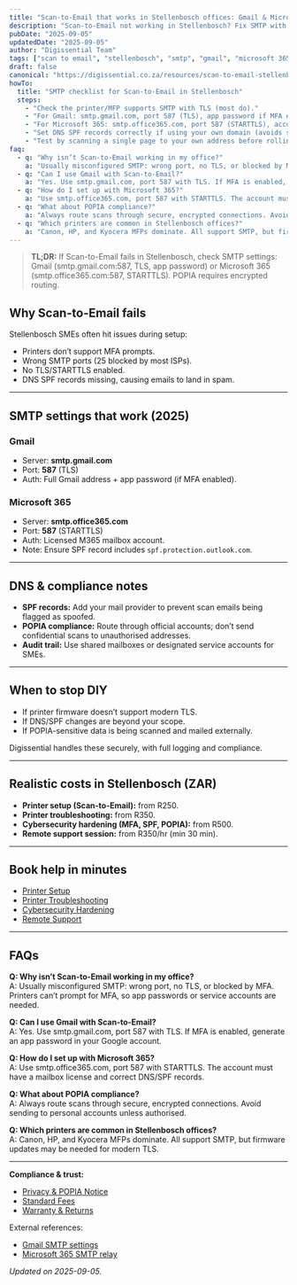 ```yaml
---
title: "Scan-to-Email that works in Stellenbosch offices: Gmail & Microsoft 365 SMTP checklist"
description: "Scan-to-Email not working in Stellenbosch? Fix SMTP with Gmail & Microsoft 365 — ports, MFA, SPF records, and POPIA-safe routing."
pubDate: "2025-09-05"
updatedDate: "2025-09-05"
author: "Digissential Team"
tags: ["scan to email", "stellenbosch", "smtp", "gmail", "microsoft 365"]
draft: false
canonical: "https://digissential.co.za/resources/scan-to-email-stellenbosch-gmail-m365-smtp/"
howTo:
  title: "SMTP checklist for Scan-to-Email in Stellenbosch"
  steps:
    - "Check the printer/MFP supports SMTP with TLS (most do)."
    - "For Gmail: smtp.gmail.com, port 587 (TLS), app password if MFA enabled."
    - "For Microsoft 365: smtp.office365.com, port 587 (STARTTLS), account with mailbox license."
    - "Set DNS SPF records correctly if using your own domain (avoids spam flags)."
    - "Test by scanning a single page to your own address before rolling out."
faq:
  - q: "Why isn’t Scan-to-Email working in my office?"
    a: "Usually misconfigured SMTP: wrong port, no TLS, or blocked by MFA. Printers can’t prompt for MFA, so app passwords or service accounts are needed."
  - q: "Can I use Gmail with Scan-to-Email?"
    a: "Yes. Use smtp.gmail.com, port 587 with TLS. If MFA is enabled, generate an app password in your Google account."
  - q: "How do I set up with Microsoft 365?"
    a: "Use smtp.office365.com, port 587 with STARTTLS. The account must have a mailbox license and correct DNS/SPF records."
  - q: "What about POPIA compliance?"
    a: "Always route scans through secure, encrypted connections. Avoid sending to personal accounts unless authorised."
  - q: "Which printers are common in Stellenbosch offices?"
    a: "Canon, HP, and Kyocera MFPs dominate. All support SMTP, but firmware updates may be needed for modern TLS."
---
```


> **TL;DR:** If Scan-to-Email fails in Stellenbosch, check SMTP settings: Gmail (smtp.gmail.com:587, TLS, app password) or Microsoft 365 (smtp.office365.com:587, STARTTLS). POPIA requires encrypted routing.

## Why Scan-to-Email fails

Stellenbosch SMEs often hit issues during setup:
- Printers don’t support MFA prompts.  
- Wrong SMTP ports (25 blocked by most ISPs).  
- No TLS/STARTTLS enabled.  
- DNS SPF records missing, causing emails to land in spam.  

---

## SMTP settings that work (2025)

### Gmail
- Server: **smtp.gmail.com**  
- Port: **587** (TLS)  
- Auth: Full Gmail address + app password (if MFA enabled).  

### Microsoft 365
- Server: **smtp.office365.com**  
- Port: **587** (STARTTLS)  
- Auth: Licensed M365 mailbox account.  
- Note: Ensure SPF record includes `spf.protection.outlook.com`.  

---

## DNS & compliance notes

- **SPF records:** Add your mail provider to prevent scan emails being flagged as spoofed.  
- **POPIA compliance:** Route through official accounts; don’t send confidential scans to unauthorised addresses.  
- **Audit trail:** Use shared mailboxes or designated service accounts for SMEs.  

---

## When to stop DIY

- If printer firmware doesn’t support modern TLS.  
- If DNS/SPF changes are beyond your scope.  
- If POPIA-sensitive data is being scanned and mailed externally.  

Digissential handles these securely, with full logging and compliance.

---

## Realistic costs in Stellenbosch (ZAR)

- **Printer setup (Scan-to-Email):** from R250.  
- **Printer troubleshooting:** from R350.  
- **Cybersecurity hardening (MFA, SPF, POPIA):** from R500.  
- **Remote support session:** from R350/hr (min 30 min).  

---

## Book help in minutes

- [Printer Setup](/services/printer-setup/)  
- [Printer Troubleshooting](/services/printer-troubleshooting/)  
- [Cybersecurity Hardening](/services/cybersecurity-hardening/)  
- [Remote Support](/services/remote-support-setup/)  

---

## FAQs

**Q: Why isn’t Scan-to-Email working in my office?**  
A: Usually misconfigured SMTP: wrong port, no TLS, or blocked by MFA. Printers can’t prompt for MFA, so app passwords or service accounts are needed.

**Q: Can I use Gmail with Scan-to-Email?**  
A: Yes. Use smtp.gmail.com, port 587 with TLS. If MFA is enabled, generate an app password in your Google account.

**Q: How do I set up with Microsoft 365?**  
A: Use smtp.office365.com, port 587 with STARTTLS. The account must have a mailbox license and correct DNS/SPF records.

**Q: What about POPIA compliance?**  
A: Always route scans through secure, encrypted connections. Avoid sending to personal accounts unless authorised.

**Q: Which printers are common in Stellenbosch offices?**  
A: Canon, HP, and Kyocera MFPs dominate. All support SMTP, but firmware updates may be needed for modern TLS.

---

**Compliance & trust:**  
- [Privacy & POPIA Notice](/legal/privacy-popia-processing-notice/)  
- [Standard Fees](/legal/standard-fees/)  
- [Warranty & Returns](/legal/warranty-returns/)  

External references:  
- [Gmail SMTP settings](https://support.google.com/mail/answer/7126229)  
- [Microsoft 365 SMTP relay](https://learn.microsoft.com/en-us/exchange/mail-flow-best-practices/how-to-set-up-a-multifunction-device-or-application-to-send-email-using-microsoft-365-or-office-365)  

*Updated on 2025-09-05.*
